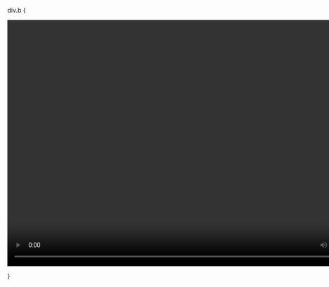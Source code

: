 

div.b {
  



  <video width="840" height="560" controls>
  <source src="2020 in Pictures.mp4" type="video/mp4">
  <source src="2020 in Pictures.mp4" type="video/webm">
  <p>Your browser doesn't support HTML5 video. Here is
     a <a href="2020 in Pictures.mp4">link to the video</a> instead.</p>
</video>


}
